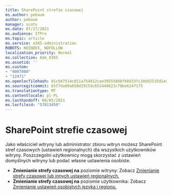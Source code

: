 ```yaml
---
title: SharePoint strefie czasowej
ms.author: pebaum
author: pebaum
manager: scotv
ms.date: 07/27/2021
ms.audience: ITPro
ms.topic: article
ms.service: o365-administration
ROBOTS: NOINDEX, NOFOLLOW
localization_priority: Normal
ms.collection: Adm_O365
ms.assetid: ''
ms.custom:
- "9007080"
- "12471"
ms.openlocfilehash: 81c947514c011a754812cae3955588bf68d33fc28dd2535d1ed3d180cb89a08a
ms.sourcegitcommit: b5f7da89a650d2915dc652449623c78be6247175
ms.translationtype: MT
ms.contentlocale: pl-PL
ms.lasthandoff: 08/05/2021
ms.locfileid: "57813450"
---
```

# <a name="sharepoint-time-zone-settings"></a>SharePoint strefie czasowej

Jako właściciel witryny lub administrator zbioru witryn możesz SharePoint stref czasowych (ustawień regionalnych) dla wszystkich użytkowników witryny. Poszczegolni użytkownicy mogą skorzystać z ustawień domyślnych witryny lub podać własne ustawienia osobiste. 

- **Zmienianie strefy czasowej na** poziomie witryny: Zobacz [Zmienianie strefy czasowej lub innych ustawień regionalnych.](https://support.microsoft.com/office/change-regional-settings-for-a-site-e9e189c7-16e3-45d3-a090-770be6e83c1a) 
- **Zmienianie strefy czasowej na** poziomie użytkownika: Zobacz [Zmienianie ustawień osobistych języka i regionu.](https://support.microsoft.com/office/change-your-personal-language-and-region-settings-caa1fccc-bcdb-42f3-9e5b-45957647ffd7) 


